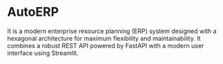 # AutoERP
It is a modern enterprise resource planning (ERP) system designed with a hexagonal architecture for maximum flexibility and maintainability. It combines a robust REST API powered by FastAPI with a modern user interface using Streamlit.
